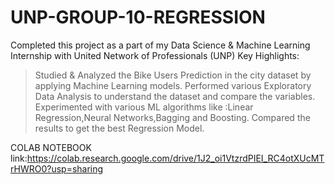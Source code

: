# UNP-GROUP-10-REGRESSION 
Completed this project as a part of my Data Science & Machine Learning Internship with United Network of Professionals (UNP)
Key Highlights:
> Studied & Analyzed the Bike Users Prediction in the city dataset by applying Machine Learning models.
> Performed various Exploratory Data Analysis to understand the dataset and compare the variables.
> Experimented with various ML algorithms like :Linear Regression,Neural Networks,Bagging and Boosting.
> Compared the results to get the best Regression Model.

COLAB NOTEBOOK link:https://colab.research.google.com/drive/1J2_oi1VtzrdPIEI_RC4otXUcMTrHWRO0?usp=sharing
